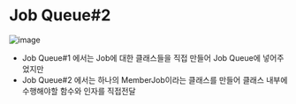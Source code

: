 # Job Queue#2
![image](https://user-images.githubusercontent.com/68372094/161680778-da570871-eca2-4cc3-9ff9-9e7549508021.png)
* Job Queue#1 에서는 Job에 대한 클래스들을 직접 만들어 Job Queue에 넣어주었지만
* Job Queue#2 에서는 하나의 MemberJob이라는 클래스를 만들어 클래스 내부에 수행해야할 함수와 인자를 직접전달
